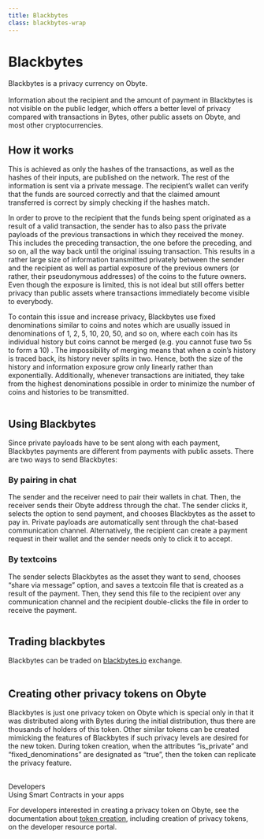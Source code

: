 ```yaml
---
title: Blackbytes
class: blackbytes-wrap
---
```


# Blackbytes

<div class="sub-block">
    Blackbytes is a privacy currency on Obyte. <br>
    <br>
    Information about the recipient and the amount of payment in Blackbytes is not visible on the public ledger, 
    which offers a better level of privacy compared with transactions in Bytes, other public assets on Obyte, 
    and most other cryptocurrencies.
</div>

## How it works

<div class="flex-block">
    <div class="info-block">
        <p>
            This is achieved as only the hashes of the transactions, as well as the hashes of their inputs, are published on the network. The rest of the information is sent via a private message. The recipient’s wallet can verify that the funds are sourced correctly and that the claimed amount transferred is correct by simply checking if the hashes match.
        </p>
        <p>
            In order to prove to the recipient that the funds being spent originated as a result of a valid transaction, the sender has to also pass the private payloads of the previous transactions in which they received the money. This includes the preceding transaction, the one before the preceding, and so on, all the way back until the original issuing transaction. This results in a rather large size of information transmitted privately between the sender and the recipient as well as partial exposure of the previous owners (or rather, their pseudonymous addresses) of the coins to the future owners. Even though the exposure is limited, this is not ideal but still offers better privacy than public assets where transactions immediately become visible to everybody.
        </p>
        <p>
            To contain this issue and increase privacy, Blackbytes use fixed denominations similar to coins and notes which are usually issued in denominations of 1, 2, 5, 10, 20, 50, and so on, where each coin has its individual history but coins cannot be merged (e.g. you cannot fuse two 5s to form a 10) . The impossibility of merging means that when a coin’s history is traced back, its history never splits in two. Hence, both the size of the history and information exposure grow only linearly rather than exponentially. Additionally, whenever transactions are initiated, they take from the highest denominations possible in order to minimize the number of coins and histories to be transmitted.
        </p>
    </div>
    <div class="img-block">
        <img src="/user/themes/obyte/assets/blackbytes/img1.svg" alt="">
    </div>    
</div>

## Using Blackbytes
Since private payloads have to be sent along with each payment, Blackbytes payments are different from payments with public assets. There are two ways to send Blackbytes:

<div class="blackbytes-details">
    <div class="blackbytes-block">
        <h3>By pairing in chat</h3>
        <p>
            The sender and the receiver need to pair their wallets in chat. Then, the receiver sends their Obyte address through the chat. The sender clicks it, selects the option to send payment, and chooses Blackbytes as the asset to pay in. Private payloads are automatically sent through the chat-based communication channel. Alternatively, the recipient can create a payment request in their wallet and the sender needs only to click it to accept.
        </p>
    </div>
    <div class="blackbytes-block">
        <h3>By textcoins</h3>
        <div class="d-flex">
            <p>
                The sender selects Blackbytes as the asset they want to send, chooses “share via message” option, and saves a textcoin file that is created as a result of the payment. Then, they send this file to the recipient over any communication channel and the recipient double-clicks the file in order to receive the payment.
            </p>
            <img src="/user/themes/obyte/assets/blackbytes/img2.png" alt="">
        </div>
    </div>
</div>

## Trading blackbytes
Blackbytes can be traded on <a target="_blank" href="https://blackbytes.io/">blackbytes.io</a> exchange. <br><br>

## Creating other privacy tokens on Obyte
Blackbytes is just one privacy token on Obyte which is special only in that it was distributed along with Bytes during the initial distribution, thus there are thousands of holders of this token. Other similar tokens can be created mimicking the features of Blackbytes if such privacy levels are desired for the new token. During token creation, when the attributes “is_private” and “fixed_denominations” are designated as “true”, then the token can replicate the privacy feature. <br><br>

<div class="dev-blog">
    <div class="dev-img-block">
        <img src="/user/themes/obyte/assets/chatbots/doc.svg" alt="">
    </div>
    <div class="info-block">
        <div class="cat">Developers</div>
        <div class="title">Using Smart Contracts in your apps</div>
        <p>
            For developers interested in creating a privacy token on Obyte, see the documentation about 
            <a href="https://developer.obyte.org/issuing-assets-on-byteball" target="_blank">token creation</a>, including creation of privacy tokens, on the developer resource portal.
        </p>
    </div>
</div>
